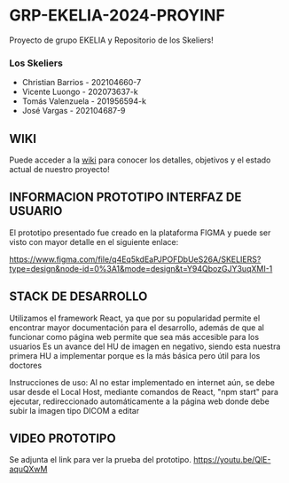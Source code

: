 # GRP-EKELIA-2024-PROYINF
Proyecto de grupo EKELIA y
Repositorio de los Skeliers!

### Los Skeliers
* Christian Barrios - 202104660-7
* Vicente Luongo    - 202073637-k
* Tomás Valenzuela  - 201956594-k
* José Vargas       - 202104687-9

## WIKI

Puede acceder a la [wiki](https://github.com/vimsent/GRP-EKELIA-2024-PROYINF/wiki) para conocer los detalles, objetivos y el estado actual de nuestro proyecto!

## INFORMACION PROTOTIPO INTERFAZ DE USUARIO
El prototipo presentado fue creado en la plataforma FIGMA y puede ser visto con mayor detalle en el siguiente enlace:

https://www.figma.com/file/q4Eq5kdEaPJPOFDbUeS26A/SKELIERS?type=design&node-id=0%3A1&mode=design&t=Y94QbozGJY3uqXMI-1

## STACK DE DESARROLLO
Utilizamos el framework React, ya que por su popularidad permite el encontrar mayor documentación para el desarrollo, además de que al funcionar como página web permite que sea más accesible para los usuarios
Es un avance del HU de imagen en negativo, siendo esta nuestra primera HU a implementar porque es la más básica pero útil para los doctores

Instrucciones de uso: Al no estar implementado en internet aún, se debe usar desde el Local Host, mediante comandos de React, "npm start" para ejecutar, redireccionado automáticamente a la página web donde debe subir la imagen tipo DICOM a editar

## VIDEO PROTOTIPO
Se adjunta el link para ver la prueba del prototipo. 
https://youtu.be/QlE-aquQXwM
